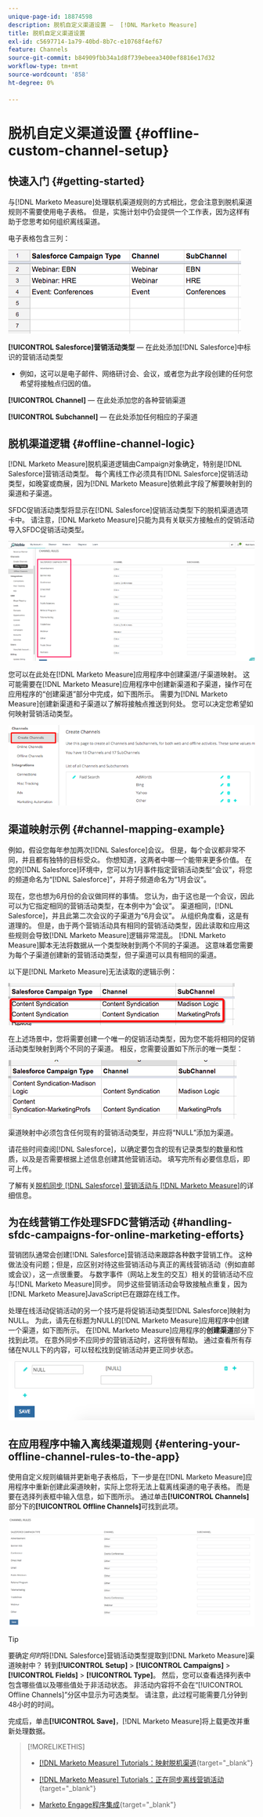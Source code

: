 ```yaml
---
unique-page-id: 18874598
description: 脱机自定义渠道设置 —  [!DNL Marketo Measure]
title: 脱机自定义渠道设置
exl-id: c5697714-1a79-40bd-8b7c-e10768f4ef67
feature: Channels
source-git-commit: b84909fbb34a1d8f739ebeea3400ef8816e17d32
workflow-type: tm+mt
source-wordcount: '858'
ht-degree: 0%

---
```


# 脱机自定义渠道设置 {#offline-custom-channel-setup}

## 快速入门 {#getting-started}

与[!DNL Marketo Measure]处理联机渠道规则的方式相比，您会注意到脱机渠道规则不需要使用电子表格。 但是，实施计划中仍会提供一个工作表，因为这样有助于您思考如何组织离线渠道。

电子表格包含三列：

![](assets/1-2.png)

**[!UICONTROL Salesforce]营销活动类型** — 在此处添加[!DNL Salesforce]中标识的营销活动类型

* 例如，这可以是电子邮件、网络研讨会、会议，或者您为此字段创建的任何您希望将接触点归因的值。

**[!UICONTROL Channel]** — 在此处添加您的各种营销渠道

**[!UICONTROL Subchannel]** — 在此处添加任何相应的子渠道

## 脱机渠道逻辑 {#offline-channel-logic}

[!DNL Marketo Measure]脱机渠道逻辑由Campaign对象确定，特别是[!DNL Salesforce]营销活动类型。 每个离线工作必须具有[!DNL Salesforce]促销活动类型，如晚宴或商展，因为[!DNL Marketo Measure]依赖此字段了解要映射到的渠道和子渠道。

SFDC促销活动类型将显示在[!DNL Salesforce]促销活动类型下的脱机渠道选项卡中。 请注意，[!DNL Marketo Measure]只能为具有关联买方接触点的促销活动导入SFDC促销活动类型。

![](assets/2-2.png)

您可以在此处在[!DNL Marketo Measure]应用程序中创建渠道/子渠道映射。 这可能需要在[!DNL Marketo Measure]应用程序中创建新渠道和子渠道，操作可在应用程序的“创建渠道”部分中完成，如下图所示。 需要为[!DNL Marketo Measure]创建新渠道和子渠道以了解将接触点推送到何处。 您可以决定您希望如何映射营销活动类型。

![](assets/3-2.png)

## 渠道映射示例 {#channel-mapping-example}

例如，假设您每年参加两次[!DNL Salesforce]会议。 但是，每个会议都非常不同，并且都有独特的目标受众。 你想知道，这两者中哪一个能带来更多价值。 在您的[!DNL Salesforce]环境中，您可以为1月事件指定营销活动类型“会议”，将您的频道命名为“[!DNL Salesforce]”，并将子频道命名为“1月会议”。

现在，您也想为6月份的会议做同样的事情。 您认为，由于这也是一个会议，因此可以为它指定相同的营销活动类型，在本例中为“会议”。 渠道相同，[!DNL Salesforce]，并且此第二次会议的子渠道为“6月会议”。 从组织角度看，这是有道理的。 但是，由于两个营销活动具有相同的营销活动类型，因此读取和应用这些规则会导致[!DNL Marketo Measure]逻辑非常混乱。 [!DNL Marketo Measure]脚本无法将数据从一个类型映射到两个不同的子渠道。 这意味着您需要为每个子渠道创建新的营销活动类型，但子渠道可以具有相同的渠道。

以下是[!DNL Marketo Measure]无法读取的逻辑示例：

![](assets/4-2.png)

在上述场景中，您将需要创建一个唯一的促销活动类型，因为您不能将相同的促销活动类型映射到两个不同的子渠道。 相反，您需要设置如下所示的唯一类型：

![](assets/5-2.png)

渠道映射中必须包含任何现有的营销活动类型，并应将“NULL”添加为渠道。

请花些时间查阅[!DNL Salesforce]，以确定要包含的现有记录类型的数量和性质，以及是否需要根据上述信息创建其他营销活动。 填写完所有必要信息后，即可上传。

了解有关[脱机同步 [!DNL Salesforce] 营销活动与 [!DNL Marketo Measure]](/help/channel-tracking-and-setup/offline-channels/legacy-processes/syncing-offline-campaigns.md)的详细信息。

## 为在线营销工作处理SFDC营销活动 {#handling-sfdc-campaigns-for-online-marketing-efforts}

营销团队通常会创建[!DNL Salesforce]营销活动来跟踪各种数字营销工作。 这种做法没有问题；但是，应区别对待这些营销活动与真正的离线营销活动（例如直邮或会议），这一点很重要。 与数字事件（网站上发生的交互）相关的营销活动不应与[!DNL Marketo Measure]同步。 同步这些营销活动会导致接触点重复，因为[!DNL Marketo Measure]JavaScript已在跟踪在线工作。

处理在线活动促销活动的另一个技巧是将促销活动类型[!DNL Salesforce]映射为NULL。 为此，请先在标题为NULL的[!DNL Marketo Measure]应用程序中创建一个渠道，如下图所示。 在[!DNL Marketo Measure]应用程序的&#x200B;**创建渠道**&#x200B;部分下找到此项。 在意外同步不应同步的营销活动时，这将很有帮助。 通过查看所有存储在NULL下的内容，可以轻松找到促销活动并更正同步状态。

![](assets/6-2.png)

## 在应用程序中输入离线渠道规则 {#entering-your-offline-channel-rules-to-the-app}

使用自定义规则编辑并更新电子表格后，下一步是在[!DNL Marketo Measure]应用程序中重新创建此渠道映射，实际上您将无法上载离线渠道的电子表格。 而是要在选择列表框中输入信息，如下图所示。 通过单击&#x200B;**[!UICONTROL Channels]**&#x200B;部分下的&#x200B;**[!UICONTROL Offline Channels]**&#x200B;可找到此项。

![](assets/7-2.png)

>[!TIP]
>
>要确定&#x200B;_何时_&#x200B;将[!DNL Salesforce]营销活动类型提取到[!DNL Marketo Measure]渠道映射中？ 转到&#x200B;**[!UICONTROL Setup]** > **[!UICONTROL Campaigns]** > **[!UICONTROL Fields]** > **[!UICONTROL Type]**。 然后，您可以查看选择列表中包含哪些值以及哪些值处于非活动状态。 非活动内容将不会在“[!UICONTROL Offline Channels]”分区中显示为可选类型。 请注意，此过程可能需要几分钟到48小时的时间。

完成后，单击&#x200B;**[!UICONTROL Save]**，[!DNL Marketo Measure]将上载更改并重新处理数据。

>[!MORELIKETHIS]
>
>* [[!DNL Marketo Measure] Tutorials：映射脱机渠道](https://experienceleague.adobe.com/zh-hans/docs/marketo-measure-learn/tutorials/onboarding/marketo-measure-salesforce/mapping-offline-channels){target="_blank"}
>
>* [[!DNL Marketo Measure] Tutorials：正在同步离线营销活动](https://experienceleague.adobe.com/zh-hans/docs/marketo-measure-learn/tutorials/onboarding/marketo-measure-salesforce/syncing-offline-campaigns){target="_blank"}
>
>* [Marketo Engage程序集成](/help/marketo-measure-and-marketo/marketo-measure-integrations-with-marketo/marketo-engage-programs-integration.md#channel-mapping){target="_blank"}
